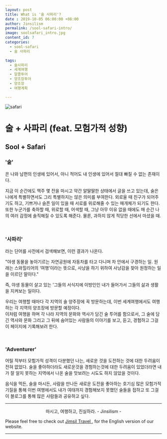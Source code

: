 ```yaml
---
layout: post
title: What is '술 사파리'?
date : 2019-10-05 06:00:00 +08:00
author: Jinsilism
permalink: /sool-safari-intro/
image: soolsafari_intro.jpg
content_id: 7
categories:
  - sool-safari
  - 술 사파리

tags:
  - 술사파리
  - 세계여행
  - 알콜투어
  - 양조장투어
  - 양조장
  - 여행계획

---
```

![safari](https://lh3.googleusercontent.com/Ixna4F6zab9TkHfxg69Dezyw1Hh-hYX006fR5PyY2fGmSVVQUBNp2pDoo7SszMUXrX4gTMAd-k8A5AuSob6ohyjNrrlTqI4_ZuzK14PNnoXzQkAI74_MrU13XeCw_E7KQnD467YPRrKxclDaXRhXgweoN5A91ADqg-T6AaluNJEP8mM-Vw7qLS7atNC_KIHdK72BF-X4keGKwVHsXJjHxNA7y7S2bnszsn-vMBd1dcAAcUPTBlWykTiGf4jxxvZYDnLvU3kGXe58obKFmK0cOoH-PXwN6Fb5MyPDxuxosP5jHJoTGSevuf6FPz0t4rrX2gHiPB3YJQY7MfQMlpHigpuMS8w2DP0sYmtcX4t-DKC21hFVHdAWMStAP_VXnCUsfzmOBD0DjzmKxGy8P-xLuBZAK71_OR6z_O0sUHJqe1osTan0gpEMHW6M-U3skX6FMh_TjsaMbneYCi-iHkNCBE-zFmll8jVoNYcLcOynjhAqh1D1BFMVLuws3uKrs7OUiyEFrBR1z5VAX1NhAroFEHGr4JVe8TVz7_89VugZRxOIbtJosOhkjYPlra31J1D_U2FWGKVsmJweI6yQF7HHNuQEUZqdk81nkqS8-Hw8mJiophg3h9fJ8lMNa5v4DBoCd6iTPOz0ddSRMdnuodip5z7p6TJhDzd10ot5v9KRNrI4Yc6b14-00g=w1466-h632-no)

# 술 + 사파리 (feat. 모험가적 성향)
## Sool + Safari

### '술'

은 나와 남편의 인생에 있어서, 아니 적어도 내 인생에 있어서 절대 빠질 수 없는 존재이다.

지금 이 순간에도 맥주 몇 잔을 마시고 약간 알딸딸한 상태에서 글을 쓰고 있는데, 술은 나에게 특별하면서도 그리 특별하지는 않은 의미를 부여한다.
외로울 때 친구가 되어주기도 하고, 기쁘거나 슬픈 일이 있을 때 서로를 위로해줄 수 있는 매개체가 되기도 한다.
또한 누군가를 축하할 때, 위로할 때, 어색할 때, 그냥 아무 이유 없을 때에도 매 순간 나의 여러 감정에 솔직해질 수 있도록 해준다.
물론, 과하지 않게 적당한 선에서 마셨을 때.

<br>

### '사파리'

라는 단어를 사전에서 검색해보면, 이런 결과가 나온다.

"야생 동물을 놓아기르는 자연공원에 자동차를 타고 다니며 차 안에서 구경하는 일. 원래는 스와힐리어의 ‘여행’이라는 뜻으로, 사냥을 하기 위하여 사냥감을 찾아 원정하는 일을 이르던 말이다."

즉, 야생 동물이 살고 있는 '그들의 서식지에 이방인인 내가 들어가서 그들의 삶과 생활을 지켜보는 일이다.

우리는 여행할 때마다 각 지역의 술 양주장에 꼭 방문하는데, 이번 세계여행에서도 여행하는 각 지역의 양조장에 방문할 예정이다.
<br>
이처럼 여행을 하며 각 나라 지역의 문화와 역사가 담긴 술 투어를 함으로서, 그 술에 담긴 역사와 문화 그리고 그 뒤에 숨어있는 사람들의 이야기를 보고, 듣고, 경험하고 그걸 이 페이지에 기록해보려 한다.

<br>

### 'Adventurer'
어릴 적부터 모험가적 성격이 다분했던 나는, 새로운 것을 도전하는 것에 대한 두려움이 전혀 없었다.
술을 좋아하더라도 새로운것을 경험하는것에 대한 두려움이 있었더라면 내가 잘 알지 못하는 지역에서 나온 술을 맛보려는 시도도 하지 않았을 것이다.

음식을 먹든, 술을 마시든, 사람을 만나든 새로운 도전을 좋아하는 호기심 많은 모험가적 기질을 통해 이번 여행에서도 내가 여태까지 경험해보지 못했던 술들을 접하고 또 그걸 이 블로그를 통해 많은 사람들과 공유하고 싶다.

<hr>
<div style="text-align: center">
마시고, 여행하고, 진실하라.
- Jinsilism -
</div>

Please feel free to check out <a href="https://jimsil.com" target="_blank"> Jimsil Travel </a>, for the English version of our website.
<hr>

